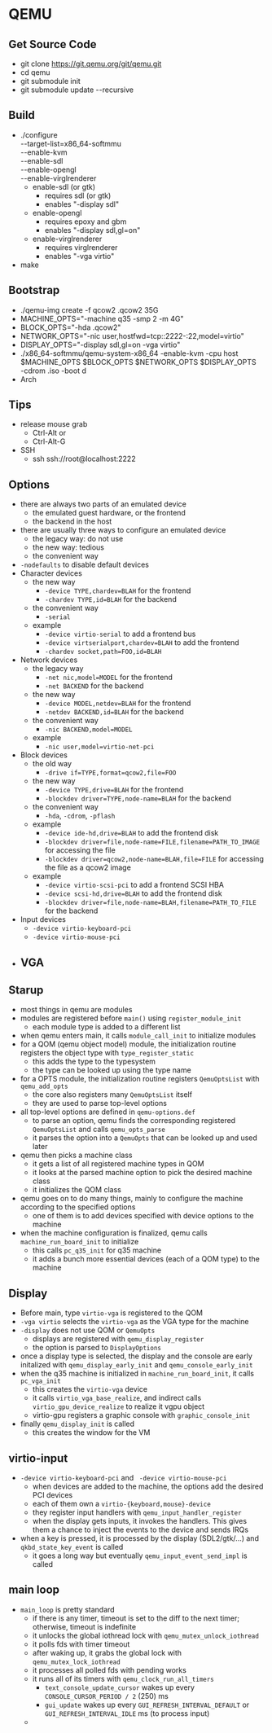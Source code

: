 QEMU
====

## Get Source Code

 - git clone https://git.qemu.org/git/qemu.git
 - cd qemu
 - git submodule init
 - git submodule update --recursive

## Build

 - ./configure \
    --target-list=x86_64-softmmu \
    --enable-kvm \
    --enable-sdl \
    --enable-opengl \
    --enable-virglrenderer
   - enable-sdl (or gtk)
     - requires sdl (or gtk)
     - enables "-display sdl"
   - enable-opengl
     - requires epoxy and gbm
     - enables "-display sdl,gl=on"
   - enable-virglrenderer
     - requires virglrenderer
     - enables "-vga virtio"
 - make


## Bootstrap

 - ./qemu-img create -f qcow2 <disk>.qcow2 35G
 - MACHINE_OPTS="-machine q35 -smp 2 -m 4G"
 - BLOCK_OPTS="-hda <disk>.qcow2"
 - NETWORK_OPTS="-nic user,hostfwd=tcp::2222-:22,model=virtio"
 - DISPLAY_OPTS="-display sdl,gl=on -vga virtio"
 - ./x86_64-softmmu/qemu-system-x86_64 -enable-kvm -cpu host \
    $MACHINE_OPTS $BLOCK_OPTS $NETWORK_OPTS $DISPLAY_OPTS \
    -cdrom <cd>.iso -boot d
 - Arch

## Tips

 - release mouse grab
   - Ctrl-Alt or
   - Ctrl-Alt-G
 - SSH
   - ssh ssh://root@localhost:2222

## Options

- there are always two parts of an emulated device
  - the emulated guest hardware, or the frontend
  - the backend in the host
- there are usually three ways to configure an emulated device
  - the legacy way: do not use
  - the new way: tedious
  - the convenient way
- `-nodefaults` to disable default devices
- Character devices
  - the new way
    - `-device TYPE,chardev=BLAH` for the frontend
    - `-chardev TYPE,id=BLAH` for the backend
  - the convenient way
    - `-serial`
  - example
    - `-device virtio-serial` to add a frontend bus
    - `-device virtserialport,chardev=BLAH` to add the frontend
    - `-chardev socket,path=FOO,id=BLAH`
- Network devices
  - the legacy way
    - `-net nic,model=MODEL` for the frontend
    - `-net BACKEND` for the backend
  - the new way
    - `-device MODEL,netdev=BLAH` for the frontend
    - `-netdev BACKEND,id=BLAH` for the backend
  - the convenient way
    - `-nic BACKEND,model=MODEL`
  - example
    - `-nic user,model=virtio-net-pci`
- Block devices
  - the old way
    - `-drive if=TYPE,format=qcow2,file=FOO`
  - the new way
    - `-device TYPE,drive=BLAH` for the frontend
    - `-blockdev driver=TYPE,node-name=BLAH` for the backend
  - the convenient way
    - `-hda`, `-cdrom`, `-pflash`
  - example
    - `-device ide-hd,drive=BLAH` to add the frontend disk
    - `-blockdev driver=file,node-name=FILE,filename=PATH_TO_IMAGE` for
      accessing the file
    - `-blockdev driver=qcow2,node-name=BLAH,file=FILE` for accessing the file
      as a qcow2 image
  - example
    - `-device virtio-scsi-pci` to add a frontend SCSI HBA
    - `-device scsi-hd,drive=BLAH` to add the frontend disk
    - `-blockdev driver=file,node-name=BLAH,filename=PATH_TO_FILE` for the
      backend
- Input devices
  - `-device virtio-keyboard-pci`
  - `-device virtio-mouse-pci`
- VGA
  - 

## Starup

* most things in qemu are modules
* modules are registered before `main()` using `register_module_init`
  * each module type is added to a different list
* when qemu enters main, it calls `module_call_init` to initialize modules
* for a QOM (qemu object model) module, the initialization routine registers
  the object type with `type_register_static`
  * this adds the type to the typesystem
  * the type can be looked up using the type name
* for a OPTS module, the initialization routine registers `QemuOptsList` with
  `qemu_add_opts`
  * the core also registers many `QemuOptsList` itself
  * they are used to parse top-level options
* all top-level options are defined in `qemu-options.def`
  * to parse an option, qemu finds the corresponding registered `QemuOptsList`
    and calls `qemu_opts_parse`
  * it parses the option into a `QemuOpts` that can be looked up and used
    later
* qemu then picks a machine class
  * it gets a list of all registered machine types in QOM
  * it looks at the parsed machine option to pick the desired machine class
  * it initializes the QOM class
* qemu goes on to do many things, mainly to configure the machine according to
  the specified options
  * one of them is to add devices specified with device options to the machine
* when the machine configuration is finalized, qemu calls
  `machine_run_board_init` to initialize
  * this calls `pc_q35_init` for q35 machine
  * it adds a bunch more essential devices (each of a QOM type) to the machine

## Display

* Before main, type `virtio-vga` is registered to the QOM
* `-vga virtio` selects the `virtio-vga` as the VGA type for the machine
* `-display` does not use QOM or `QemuOpts`
  * displays are registered with `qemu_display_register`
  * the option is parsed to `DisplayOptions`
* once a display type is selected, the display and the console are early
  initalized with `qemu_display_early_init` and `qemu_console_early_init`
* when the q35 machine is initialized in `machine_run_board_init`, it calls
  `pc_vga_init`
  * this creates the `virtio-vga` device
  * it calls `virtio_vga_base_realize`, and indirect calls
    `virtio_gpu_device_realize` to realize it vgpu object
  * virtio-gpu registers a graphic console with `graphic_console_init`
* finally `qemu_display_init` is called
  * this creates the window for the VM

## virtio-input

* `-device virtio-keyboard-pci` and ` -device virtio-mouse-pci`
  * when devices are added to the machine, the options add the desired PCI devices
  * each of them own a `virtio-{keyboard,mouse}-device`
  * they register input handlers with `qemu_input_handler_register`
  * when the display gets inputs, it invokes the handlers.  This gives them a
    chance to inject the events to the device and sends IRQs
* when a key is pressed, it is processed by the display (SDL2/gtk/...) and
  `qkbd_state_key_event` is called
  * it goes a long way but eventually `qemu_input_event_send_impl` is called

## main loop

- `main_loop` is pretty standard
  - if there is any timer, timeout is set to the diff to the next timer;
    otherwise, timeout is indefinite
  - it unlocks the global iothread lock with `qemu_mutex_unlock_iothread`
  - it polls fds with timer timeout
  - after waking up, it grabs the global lock with `qemu_mutex_lock_iothread`
  - it processes all polled fds with pending works
  - it runs all of its timers with `qemu_clock_run_all_timers`
    - `text_console_update_cursor` wakes up every `CONSOLE_CURSOR_PERIOD / 2`
      (250) ms
    - `gui_update` wakes up every `GUI_REFRESH_INTERVAL_DEFAULT` or
      `GUI_REFRESH_INTERVAL_IDLE` ms (to process input)
  -
